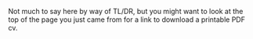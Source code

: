 Not much to say here by way of TL/DR, but you might want to look at the top of the page you just came from for a link to download a printable PDF cv.
